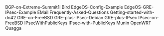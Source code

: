 BGP-on-Extreme-Summit1i
Bird
EdgeOS-Config-Example
EdgeOS-GRE-IPsec-Example
EMail
Frequently-Asked-Questions
Getting-started-with-dn42
GRE-on-FreeBSD
GRE-plus-IPsec-Debian
GRE-plus-IPsec
IPsec-on-FreeBSD
IPsecWithPublicKeys
IPsec-with-PublicKeys
Munin
OpenWRT
Quagga

